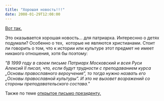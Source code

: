 ```yaml
---
title: "Хорошая новость!!!"
date: 2008-01-29T12:08:00
---
```


<P><A href="http://www.portalschool.ru/news/body/1056/">Вот так.</A>

Это оказывается хорошая новость... для патриарха. Интереснно о детях подумали? Особенно о тех,  которые не являются христианами. Стоит ли говорить о том, что к истории или культуре этот предмет не имеет никакого отношения, хотя бы поэтому:

<EM>"В 1999 году в своем письме Патриарх Московский и всея Руси Алексий ІІ писал, что, если будут трудности с преподаванием курса „Основы православного вероучения”, то тогда нужно назвать его „Основы православной культуры”. И это не вызовет возражений со стороны преподавательского состава."</EM>

Также по теме <A href="http://gosha.livejournal.com/1834020.html">открытое письмо президенту.</A></P>
